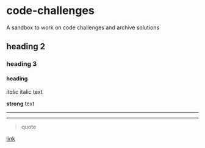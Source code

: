 # code-challenges
 A sandbox to work on code challenges and archive solutions

## heading 2

### heading 3
#### heading 

*italic* italic text

**strong** text

<!-- horisontal rule -->
--- 
___

>quote

[link](www.google.com "Title")
